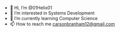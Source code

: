 - 👋 Hi, I’m @01Helix01
- 👀 I’m interested in Systems Development
- 🌱 I’m currently learning Computer Science
- 📫 How to reach me carsonbranham12@gmail.com

<!---
01Helix01/01Helix01 is a ✨ special ✨ repository because its `README.md` (this file) appears on your GitHub profile.
You can click the Preview link to take a look at your changes.
--->

